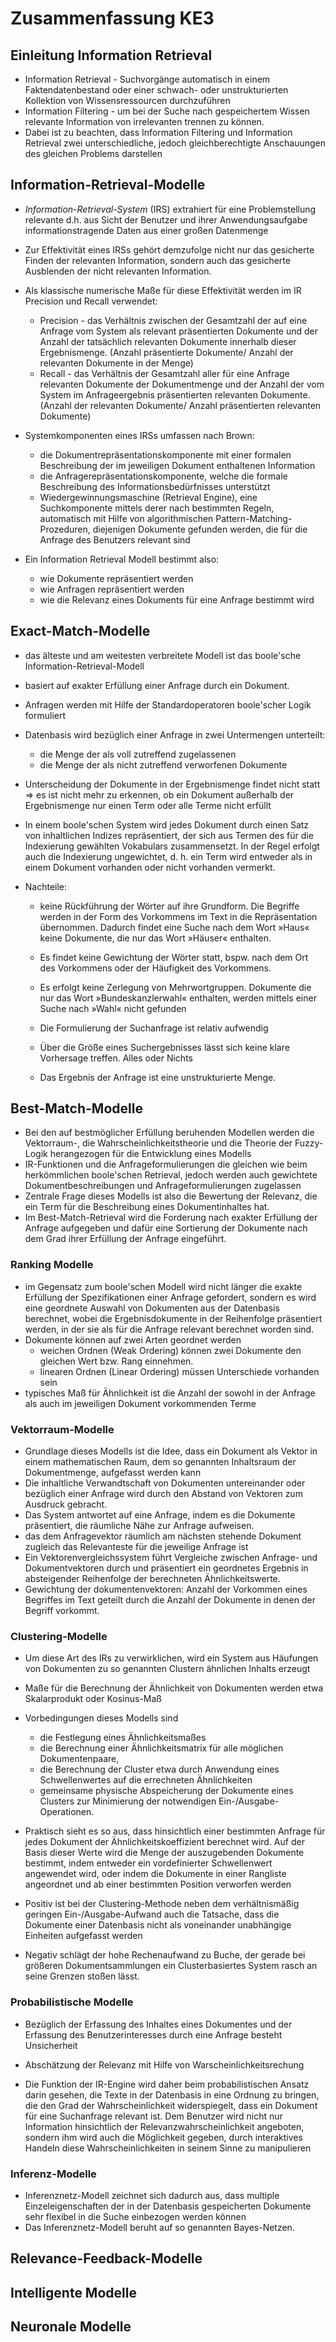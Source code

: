 # Zusammenfassung KE3
## Einleitung Information Retrieval

+ Information Retrieval - Suchvorgänge automatisch in einem Faktendatenbestand oder einer schwach- oder unstrukturierten Kollektion von Wissensressourcen durchzuführen
+ Information Filtering - um bei der Suche nach gespeichertem Wissen relevante Information von irrelevanten trennen zu können.
+ Dabei ist zu beachten, dass Information Filtering und Information Retrieval zwei unterschiedliche, jedoch gleichberechtigte Anschauungen des gleichen Problems darstellen

## Information-Retrieval-Modelle
+ *Information-Retrieval-System* (IRS) extrahiert für eine Problemstellung
relevante d.h. aus Sicht der Benutzer und ihrer Anwendungsaufgabe informationstragende Daten aus einer großen Datenmenge

+ Zur Effektivität eines IRSs gehört demzufolge nicht nur das gesicherte Finden der relevanten Information, sondern auch das gesicherte Ausblenden der nicht relevanten Information.
+ Als klassische numerische Maße für diese Effektivität werden im IR Precision
und Recall verwendet:
  + Precision - das Verhältnis zwischen der Gesamtzahl der auf eine Anfrage vom System als relevant präsentierten Dokumente und der Anzahl der tatsächlich relevanten Dokumente innerhalb dieser Ergebnismenge. 
(Anzahl präsentierte Dokumente/ Anzahl der relevanten Dokumente in der Menge)
  + Recall -  das Verhältnis der Gesamtzahl aller für eine Anfrage relevanten
Dokumente der Dokumentmenge und der Anzahl der vom System im Anfrageergebnis präsentierten relevanten Dokumente. 
(Anzahl der relevanten Dokumente/ Anzahl präsentierten relevanten Dokumente)

+ Systemkomponenten eines IRSs umfassen nach Brown:
  + die Dokumentrepräsentationskomponente mit einer formalen Beschreibung der im jeweiligen Dokument enthaltenen Information
  + die Anfragerepräsentationskomponente, welche die formale Beschreibung des Informationsbedürfnisses unterstützt
  + Wiedergewinnungsmaschine (Retrieval Engine), eine Suchkomponente mittels derer nach bestimmten Regeln, automatisch mit Hilfe von algorithmischen Pattern-Matching-Prozeduren, diejenigen Dokumente gefunden werden, die für die
Anfrage des Benutzers relevant sind 
+ Ein Information Retrieval Modell bestimmt also: 
  + wie Dokumente repräsentiert werden
  + wie Anfragen repräsentiert werden 
  + wie die Relevanz eines Dokuments für eine Anfrage bestimmt wird 

## Exact-Match-Modelle
+ das älteste und am weitesten verbreitete Modell ist das boole'sche Information-Retrieval-Modell
+ basiert auf exakter Erfüllung einer Anfrage durch ein Dokument.
+ Anfragen werden mit Hilfe der Standardoperatoren boole'scher Logik formuliert
+ Datenbasis wird bezüglich einer Anfrage in zwei Untermengen unterteilt:
  + die Menge der als voll zutreffend zugelassenen 
  + die Menge der als nicht zutreffend verworfenen Dokumente

+ Unterscheidung der Dokumente in der Ergebnismenge findet nicht statt
=> es ist nicht mehr zu erkennen, ob ein Dokument außerhalb der Ergebnismenge nur einen Term oder alle Terme nicht erfüllt
+ In einem boole'schen System wird jedes Dokument durch einen Satz von inhaltlichen Indizes repräsentiert, der sich aus Termen des für die Indexierung gewählten Vokabulars zusammensetzt. In der Regel erfolgt auch die
Indexierung ungewichtet, d. h. ein Term wird entweder als in einem Dokument vorhanden oder nicht vorhanden vermerkt.
+ Nachteile: 
  + keine Rückführung der Wörter auf ihre Grundform. Die Begriffe werden
in der Form des Vorkommens im Text in die Repräsentation übernommen. Dadurch findet eine Suche nach dem Wort »Haus« keine Dokumente, die nur das Wort »Häuser« enthalten.
  + Es findet keine Gewichtung der Wörter statt, bspw. nach dem Ort des Vorkommens oder der Häufigkeit des Vorkommens.

  + Es erfolgt keine Zerlegung von Mehrwortgruppen. Dokumente die nur das Wort »Bundeskanzlerwahl« enthalten, werden mittels einer Suche nach »Wahl« nicht gefunden
  + Die Formulierung der Suchanfrage ist relativ aufwendig
  + Über die Größe eines Suchergebnisses lässt sich keine klare Vorhersage treffen. Alles oder Nichts
  + Das Ergebnis der Anfrage ist eine unstrukturierte Menge.

## Best-Match-Modelle
+ Bei den auf bestmöglicher Erfüllung beruhenden Modellen werden die Vektorraum-, die Wahrscheinlichkeitstheorie und die Theorie der Fuzzy-Logik
herangezogen für die Entwicklung eines Modells
+ IR-Funktionen und die Anfrageformulierungen die gleichen wie beim herkömmlichen boole'schen Retrieval, jedoch werden auch gewichtete
Dokumentbeschreibungen und Anfrageformulierungen zugelassen
+ Zentrale Frage dieses Modells ist also die Bewertung der Relevanz, die ein Term für die Beschreibung eines Dokumentinhaltes hat.
+ Im Best-Match-Retrieval wird die Forderung nach exakter Erfüllung der Anfrage aufgegeben und dafür eine Sortierung der Dokumente nach dem Grad ihrer Erfüllung der Anfrage eingeführt.

### Ranking Modelle
+ im Gegensatz zum boole'schen Modell wird nicht länger die exakte Erfüllung der Spezifikationen einer Anfrage gefordert, sondern es wird eine geordnete Auswahl von Dokumenten aus der Datenbasis berechnet, wobei die Ergebnisdokumente in der Reihenfolge präsentiert werden, in der sie als
für die Anfrage relevant berechnet worden sind.
+ Dokumente können auf zwei Arten geordnet werden
  + weichen Ordnen (Weak Ordering) können zwei Dokumente den gleichen Wert bzw. Rang einnehmen.
  + linearen Ordnen (Linear Ordering) müssen Unterschiede vorhanden sein
+ typisches Maß für Ähnlichkeit ist die Anzahl der sowohl in der Anfrage als
auch im jeweiligen Dokument vorkommenden Terme


### Vektorraum-Modelle
+ Grundlage dieses Modells ist die Idee, dass ein Dokument als Vektor in einem
mathematischen Raum, dem so genannten Inhaltsraum der Dokumentmenge, aufgefasst werden kann
+ Die inhaltliche Verwandtschaft von Dokumenten untereinander oder bezüglich einer Anfrage wird durch den Abstand von Vektoren zum Ausdruck gebracht.
+ Das System antwortet auf eine Anfrage, indem es die Dokumente präsentiert, die räumliche Nähe zur Anfrage aufweisen.
+ das dem Anfragevektor räumlich am nächsten stehende Dokument zugleich das Relevanteste für die jeweilige Anfrage ist
+ Ein Vektorenvergleichssystem führt Vergleiche zwischen Anfrage- und Dokumentvektoren durch und präsentiert ein geordnetes Ergebnis in absteigender Reihenfolge der berechneten Ähnlichkeitswerte.
+ Gewichtung der dokumentenvektoren: Anzahl der Vorkommen eines Begriffes im Text geteilt durch die Anzahl der Dokumente in denen der Begriff vorkommt.


### Clustering-Modelle
+ Um diese Art des IRs zu verwirklichen, wird ein System aus Häufungen von
Dokumenten zu so genannten Clustern ähnlichen Inhalts erzeugt
+ Maße für die Berechnung der Ähnlichkeit von Dokumenten werden etwa
Skalarprodukt oder Kosinus-Maß
+ Vorbedingungen dieses Modells sind 
  + die Festlegung eines Ähnlichkeitsmaßes 
  + die Berechnung einer Ähnlichkeitsmatrix für alle möglichen Dokumentenpaare, 
  + die Berechnung der Cluster etwa durch Anwendung eines Schwellenwertes auf die errechneten Ähnlichkeiten
  + gemeinsame physische Abspeicherung der Dokumente eines Clusters zur Minimierung der notwendigen Ein-/Ausgabe-Operationen.

+ Praktisch sieht es so aus, dass hinsichtlich einer bestimmten Anfrage für jedes Dokument der Ähnlichkeitskoeffizient berechnet wird. Auf der Basis dieser Werte wird die Menge der auszugebenden Dokumente bestimmt, indem
entweder ein vordefinierter Schwellenwert angewendet wird, oder indem die
Dokumente in einer Rangliste angeordnet und ab einer bestimmten Position
verworfen werden

+ Positiv ist bei der Clustering-Methode neben dem verhältnismäßig geringen
Ein-/Ausgabe-Aufwand auch die Tatsache, dass die Dokumente einer Datenbasis nicht als voneinander unabhängige Einheiten aufgefasst werden
+ Negativ schlägt der hohe Rechenaufwand zu Buche, der gerade bei größeren
Dokumentsammlungen ein Clusterbasiertes System rasch an seine Grenzen stoßen lässt.

### Probabilistische Modelle
+ Bezüglich der Erfassung des Inhaltes eines Dokumentes und der Erfassung
des Benutzerinteresses durch eine Anfrage besteht Unsicherheit
+ Abschätzung der Relevanz mit Hilfe von Warscheinlichkeitsrechung

+ Die Funktion der IR-Engine wird daher beim probabilistischen Ansatz darin gesehen, die Texte in der Datenbasis in eine Ordnung zu bringen, die den Grad der Wahrscheinlichkeit widerspiegelt, dass ein Dokument für eine Suchanfrage
relevant ist. Dem Benutzer wird nicht nur Information hinsichtlich der
Relevanzwahrscheinlichkeit angeboten, sondern ihm wird auch die Möglichkeit gegeben, durch interaktives Handeln diese Wahrscheinlichkeiten in seinem Sinne zu manipulieren

### Inferenz-Modelle
+ Inferenznetz-Modell zeichnet sich dadurch aus, dass multiple Einzeleigenschaften der in der Datenbasis gespeicherten Dokumente sehr flexibel in die Suche einbezogen werden können 
+ Das Inferenznetz-Modell beruht auf so genannten Bayes-Netzen.

## Relevance-Feedback-Modelle
## Intelligente Modelle
## Neuronale Modelle 
